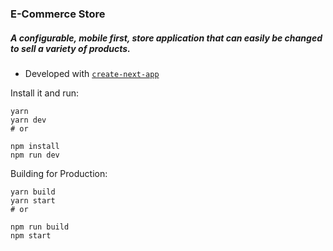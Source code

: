 ### E-Commerce Store
##### A configurable, mobile first, store application that can easily be changed to sell a variety of products.

- Developed with [`create-next-app`](https://github.com/zeit/next.js/tree/canary/packages/create-next-app)

Install it and run:

```
yarn
yarn dev
# or

npm install
npm run dev
```

Building for Production:

```
yarn build
yarn start
# or

npm run build
npm start
```